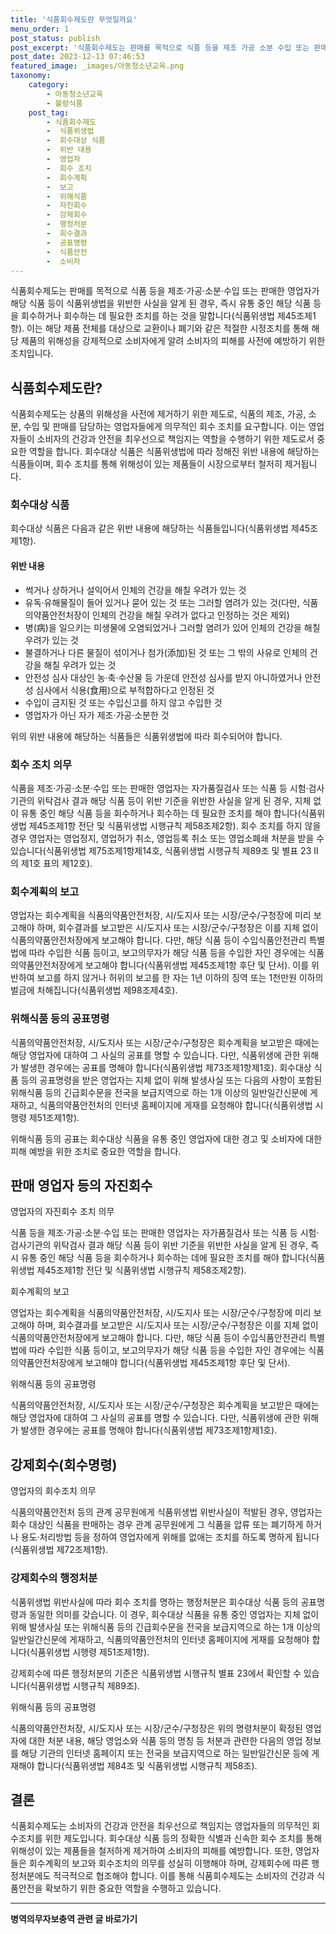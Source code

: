 ```yaml
---
title: '식품회수제도란 무엇일까요'
menu_order: 1
post_status: publish
post_excerpt: '식품회수제도는 판매를 목적으로 식품 등을 제조 가공 소분 수입 또는 판매한 영업자가 해당 식품 등이 식품위생법을 위반한 사실을 알게 된 경우, 즉시 유통 중인 해당 식품 등을 회수하거나 회수하는 데 필요한 조치를 하는 것을 말합니다 식품위생법 제45조제1항 . 이는 해당 제품 전체를 대상으로 교환이나 폐기와 같은 적절한 시정조치를 통해 해당 제품의 위해성을 강제적으로 소비자에게 알려 소비자의 피해를 사전에 예방하기 위한 조치입니다.'
post_date: 2023-12-13 07:46:53
featured_image: _images/아동청소년교육.png
taxonomy:
    category:
        - 아동청소년교육
        - 불량식품
    post_tag:
        - 식품회수제도
        -  식품위생법
        -  회수대상 식품
        -  위반 내용
        -  영업자
        -  회수 조치
        -  회수계획
        -  보고
        -  위해식품
        -  자진회수
        -  강제회수
        -  행정처분
        -  회수결과
        -  공표명령
        -  식품안전
        -  소비자
---
```



식품회수제도는 판매를 목적으로 식품 등을 제조·가공·소분·수입 또는 판매한 영업자가 해당 식품 등이 식품위생법을 위반한 사실을 알게 된 경우, 즉시 유통 중인 해당 식품 등을 회수하거나 회수하는 데 필요한 조치를 하는 것을 말합니다(식품위생법 제45조제1항). 이는 해당 제품 전체를 대상으로 교환이나 폐기와 같은 적절한 시정조치를 통해 해당 제품의 위해성을 강제적으로 소비자에게 알려 소비자의 피해를 사전에 예방하기 위한 조치입니다.

## 식품회수제도란?

식품회수제도는 상품의 위해성을 사전에 제거하기 위한 제도로, 식품의 제조, 가공, 소분, 수입 및 판매를 담당하는 영업자들에게 의무적인 회수 조치를 요구합니다. 이는 영업자들이 소비자의 건강과 안전을 최우선으로 책임지는 역할을 수행하기 위한 제도로서 중요한 역할을 합니다. 회수대상 식품은 식품위생법에 따라 정해진 위반 내용에 해당하는 식품들이며, 회수 조치를 통해 위해성이 있는 제품들이 시장으로부터 철저히 제거됩니다.

### 회수대상 식품

회수대상 식품은 다음과 같은 위반 내용에 해당하는 식품들입니다(식품위생법 제45조제1항).

#### 위반 내용

- 썩거나 상하거나 설익어서 인체의 건강을 해칠 우려가 있는 것
- 유독·유해물질이 들어 있거나 묻어 있는 것 또는 그러할 염려가 있는 것(다만, 식품의약품안전처장이 인체의 건강을 해칠 우려가 없다고 인정하는 것은 제외)
- 병(病)을 일으키는 미생물에 오염되었거나 그러할 염려가 있어 인체의 건강을 해칠 우려가 있는 것
- 불결하거나 다른 물질이 섞이거나 첨가(添加)된 것 또는 그 밖의 사유로 인체의 건강을 해칠 우려가 있는 것
- 안전성 심사 대상인 농·축·수산물 등 가운데 안전성 심사를 받지 아니하였거나 안전성 심사에서 식용(食用)으로 부적합하다고 인정된 것
- 수입이 금지된 것 또는 수입신고를 하지 않고 수입한 것
- 영업자가 아닌 자가 제조·가공·소분한 것

위의 위반 내용에 해당하는 식품들은 식품위생법에 따라 회수되어야 합니다.

### 회수 조치 의무

식품을 제조·가공·소분·수입 또는 판매한 영업자는 자가품질검사 또는 식품 등 시험·검사기관의 위탁검사 결과 해당 식품 등이 위반 기준을 위반한 사실을 알게 된 경우, 지체 없이 유통 중인 해당 식품 등을 회수하거나 회수하는 데 필요한 조치를 해야 합니다(식품위생법 제45조제1항 전단 및 식품위생법 시행규칙 제58조제2항). 회수 조치를 하지 않을 경우 영업자는 영업정지, 영업허가 취소, 영업등록 취소 또는 영업소폐쇄 처분을 받을 수 있습니다(식품위생법 제75조제1항제14호, 식품위생법 시행규칙 제89조 및 별표 23 II의 제1호 표의 제12호).

### 회수계획의 보고

영업자는 회수계획을 식품의약품안전처장, 시/도지사 또는 시장/군수/구청장에 미리 보고해야 하며, 회수결과를 보고받은 시/도지사 또는 시장/군수/구청장은 이를 지체 없이 식품의약품안전처장에게 보고해야 합니다. 다만, 해당 식품 등이 수입식품안전관리 특별법에 따라 수입한 식품 등이고, 보고의무자가 해당 식품 등을 수입한 자인 경우에는 식품의약품안전처장에게 보고해야 합니다(식품위생법 제45조제1항 후단 및 단서). 이를 위반하여 보고를 하지 않거나 허위의 보고를 한 자는 1년 이하의 징역 또는 1천만원 이하의 벌금에 처해집니다(식품위생법 제98조제4호).

### 위해식품 등의 공표명령

식품의약품안전처장, 시/도지사 또는 시장/군수/구청장은 회수계획을 보고받은 때에는 해당 영업자에 대하여 그 사실의 공표를 명할 수 있습니다. 다만, 식품위생에 관한 위해가 발생한 경우에는 공표를 명해야 합니다(식품위생법 제73조제1항제1호). 회수대상 식품 등의 공표명령을 받은 영업자는 지체 없이 위해 발생사실 또는 다음의 사항이 포함된 위해식품 등의 긴급회수문을 전국을 보급지역으로 하는 1개 이상의 일반일간신문에 게재하고, 식품의약품안전처의 인터넷 홈페이지에 게재를 요청해야 합니다(식품위생법 시행령 제51조제1항).

위해식품 등의 공표는 회수대상 식품을 유통 중인 영업자에 대한 경고 및 소비자에 대한 피해 예방을 위한 조치로 중요한 역할을 합니다.

## 판매 영업자 등의 자진회수

영업자의 자진회수 조치 의무

식품 등을 제조·가공·소분·수입 또는 판매한 영업자는 자가품질검사 또는 식품 등 시험·검사기관의 위탁검사 결과 해당 식품 등이 위반 기준을 위반한 사실을 알게 된 경우, 즉시 유통 중인 해당 식품 등을 회수하거나 회수하는 데에 필요한 조치를 해야 합니다(식품위생법 제45조제1항 전단 및 식품위생법 시행규칙 제58조제2항).

회수계획의 보고

영업자는 회수계획을 식품의약품안전처장, 시/도지사 또는 시장/군수/구청장에 미리 보고해야 하며, 회수결과를 보고받은 시/도지사 또는 시장/군수/구청장은 이를 지체 없이 식품의약품안전처장에게 보고해야 합니다. 다만, 해당 식품 등이 수입식품안전관리 특별법에 따라 수입한 식품 등이고, 보고의무자가 해당 식품 등을 수입한 자인 경우에는 식품의약품안전처장에게 보고해야 합니다(식품위생법 제45조제1항 후단 및 단서).

위해식품 등의 공표명령

식품의약품안전처장, 시/도지사 또는 시장/군수/구청장은 회수계획을 보고받은 때에는 해당 영업자에 대하여 그 사실의 공표를 명할 수 있습니다. 다만, 식품위생에 관한 위해가 발생한 경우에는 공표를 명해야 합니다(식품위생법 제73조제1항제1호).

## 강제회수(회수명령)

영업자의 회수조치 의무

식품의약품안전처 등의 관계 공무원에게 식품위생법 위반사실이 적발된 경우, 영업자는 회수 대상인 식품을 판매하는 경우 관계 공무원에게 그 식품을 압류 또는 폐기하게 하거나 용도·처리방법 등을 정하여 영업자에게 위해를 없애는 조치를 하도록 명하게 됩니다(식품위생법 제72조제1항).

### 강제회수의 행정처분

식품위생법 위반사실에 따라 회수 조치를 명하는 행정처분은 회수대상 식품 등의 공표명령과 동일한 의미를 갖습니다. 이 경우, 회수대상 식품을 유통 중인 영업자는 지체 없이 위해 발생사실 또는 위해식품 등의 긴급회수문을 전국을 보급지역으로 하는 1개 이상의 일반일간신문에 게재하고, 식품의약품안전처의 인터넷 홈페이지에 게재를 요청해야 합니다(식품위생법 시행령 제51조제1항).

강제회수에 따른 행정처분의 기준은 식품위생법 시행규칙 별표 23에서 확인할 수 있습니다(식품위생법 시행규칙 제89조).

위해식품 등의 공표명령

식품의약품안전처장, 시/도지사 또는 시장/군수/구청장은 위의 명령처분이 확정된 영업자에 대한 처분 내용, 해당 영업소와 식품 등의 명칭 등 처분과 관련한 다음의 영업 정보를 해당 기관의 인터넷 홈페이지 또는 전국을 보급지역으로 하는 일반일간신문 등에 게재해야 합니다(식품위생법 제84조 및 식품위생법 시행규칙 제58조).

## 결론


식품회수제도는 소비자의 건강과 안전을 최우선으로 책임지는 영업자들의 의무적인 회수조치를 위한 제도입니다. 회수대상 식품 등의 정확한 식별과 신속한 회수 조치를 통해 위해성이 있는 제품들을 철저하게 제거하여 소비자의 피해를 예방합니다. 또한, 영업자들은 회수계획의 보고와 회수조치의 의무를 성실히 이행해야 하며, 강제회수에 따른 행정처분에도 적극적으로 협조해야 합니다. 이를 통해 식품회수제도는 소비자의 건강과 식품안전을 확보하기 위한 중요한 역할을 수행하고 있습니다.
<!-- wp:separator -->
<hr class="wp-block-separator has-alpha-channel-opacity"/>
<!-- /wp:separator -->

<!-- wp:group {"backgroundColor":"base","layout":{"type":"constrained"}} -->
<div class="wp-block-group has-base-background-color has-background"><!-- wp:paragraph {"align":"center","fontSize":"medium"} -->
<p class="has-text-align-center has-large-font-size"><strong>병역의무자보충역 관련 글 바로가기</strong></p>
<!-- /wp:paragraph -->


<!-- wp:latest-posts
{"categories":[{"id":9045,"count":19,"description":"","link":"https://uknowlaw.com/category/%eb%b3%91%ec%97%ad%ec%9d%98%eb%ac%b4%ec%9e%90%eb%b3%b4%ec%b6%a9%ec%97%ad/","name":"병역의무자보충역","slug":"병역의무자보충역","taxonomy":"category","parent":0,"meta":[],"_links":{"self":[{"href":"https://uknowlaw.com/wp-json/wp/v2/categories/9045"}],"collection":[{"href":"https://uknowlaw.com/wp-json/wp/v2/categories"}],"about":[{"href":"https://uknowlaw.com/wp-json/wp/v2/taxonomies/category"}],"wp:post_type":[{"href":"https://uknowlaw.com/wp-json/wp/v2/posts?categories=9045"}],"curies":[{"name":"wp","href":"https://api.w.org/{rel}","templated":true}]}}],"postsToShow":100,"excerptLength":28,"postLayout":"grid","columns":2,"featuredImageAlign":"left","featuredImageSizeSlug":"large","fontSize":"small"} /--></div>
<!-- /wp:group -->